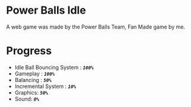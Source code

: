 # Power Balls Idle
A web game was made by the Power Balls Team, Fan Made game by me.

# Progress
- Idle Ball Bouncing System : _**`100%`**_
- Gameplay : _**`100%`**_
- Balancing :  _**`50%`**_
- Incremental System :  _**`10%`**_
- Graphics:  _**`50%`**_
- Sound:  _**`0%`**_
